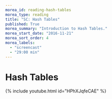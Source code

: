 ```yaml
---
morea_id: reading-hash-tables
morea_type: reading
title: "SC: Hash Tables"
published: True
morea_summary: "Introduction to Hash Tables."
morea_start_date: "2016-11-21"
morea_sort_order: 4
morea_labels: 
  - "screencast"
  - "29:00 min"
---
```


# Hash Tables
{% include youtube.html id="HPhXJqfeCAE" %}
